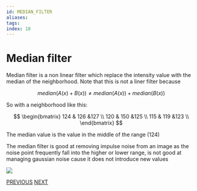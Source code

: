 ```yaml
---
id: MEDIAN_FILTER
aliases: 
tags: 
index: 18
---
```


# Median filter

Median filter is a non linear filter which replace the intensity value with the median of the neighborhood.
Note that this is not a liner filter because

$$
median(A(x)+B(x)) \neq median(A(x)) + median(B(x))
$$

So with a neighborhood like this:

$$
\begin{bmatrix}
124 & 126 &127 \\
120 & 150 &125 \\
115 & 119 &123 \\
\end{bmatrix}
$$

The median value is the value in the middle of the range ($124$)

The median filter is good at removing impulse noise from an image as the noise point frequently fall into the higher or lower range, is not good at managing gaussian noise cause it does not introduce new values

![](computer_vision/Pasted_image_20240229174319.png)

[PREVIOUS](pages/image_filtering/gaussian_filter.md) [NEXT](computer_vision/image_filtering/bilateral_filter.md)
